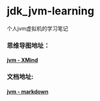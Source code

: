 # jdk_jvm-learning
个人jvm虚拟机的学习笔记

### 思维导图地址：
#### [jvm - XMind](https://github.com/AnhTom2000/jdk_jvm-learning/blob/master/xmind_file/%E6%B7%B1%E5%85%A5%E7%90%86%E8%A7%A3JVM.xmind)

### 文档地址:
#### [jvm - markdown](https://github.com/AnhTom2000/jdk_jvm-learning/blob/master/jvm_jdk-learning.md)
